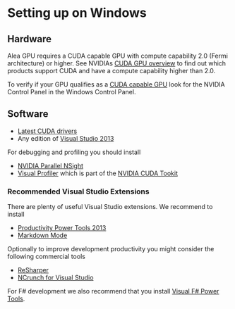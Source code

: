 # Setting up on Windows

## Hardware

Alea GPU requires a CUDA capable GPU with compute capability 2.0 (Fermi architecture) or higher. See NVIDIAs [CUDA GPU overview](https://developer.nvidia.com/cuda-gpus) to find out which products support CUDA and have a compute capability higher than 2.0.

To verify if your GPU qualifies as a [CUDA capable GPU](https://developer.nvidia.com/cuda-gpus) look for the NVIDIA Control Panel in the Windows Control Panel.

## Software 

  - [Latest CUDA drivers](https://developer.nvidia.com/cuda-downloads)
  - Any edition of [Visual Studio 2013](http://www.visualstudio.com/)

For debugging and profiling you should install

  - [NVIDIA Parallel NSight](https://developer.nvidia.com/nvidia-nsight-visual-studio-edition)
  - [Visual Profiler](http://docs.nvidia.com/cuda/profiler-users-guide/) which is part of the [NVIDIA CUDA Tookit](https://developer.nvidia.com/cuda-toolkit)
    
### Recommended Visual Studio Extensions

There are plenty of useful Visual Studio extensions. We recommend to install 

  - [Productivity Power Tools 2013](https://visualstudiogallery.msdn.microsoft.com/dbcb8670-889e-4a54-a226-a48a15e4cace)
  - [Markdown Mode](https://visualstudiogallery.msdn.microsoft.com/0855e23e-4c4c-4c82-8b39-24ab5c5a7f79)

Optionally to improve development productivity you might consider the following commercial tools

  - [ReSharper](https://www.jetbrains.com/resharper/)
  - [NCrunch for Visual Studio](http://www.ncrunch.net/)
  
For F# development we also recommend that you install [Visual F# Power Tools](http://fsprojects.github.io/VisualFSharpPowerTools/).
